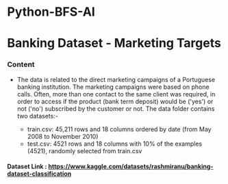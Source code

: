 # Python-BFS-AI

# Banking Dataset - Marketing Targets

### Content

- The data is related to the direct marketing campaigns of a Portuguese banking institution. The marketing campaigns were based on phone calls. Often, more than one contact to the same client was required, in order to access if the product (bank term deposit) would be ('yes') or not ('no') subscribed by the customer or not. The data folder contains two datasets:-

    - train.csv: 45,211 rows and 18 columns ordered by date (from May 2008 to November 2010)
    - test.csv: 4521 rows and 18 columns with 10% of the examples (4521), randomly selected from train.csv

#### Dataset Link : https://www.kaggle.com/datasets/rashmiranu/banking-dataset-classification